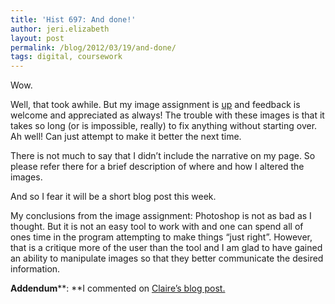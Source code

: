 ```yaml
---
title: 'Hist 697: And done!'
author: jeri.elizabeth
layout: post
permalink: /blog/2012/03/19/and-done/
tags: digital, coursework
---
```

Wow.

Well, that took awhile. But my image assignment is <a href="http://www.jeriwieringa.com/portfolio/image.html" target="_blank">up</a> and feedback is welcome and appreciated as always! The trouble with these images is that it takes so long (or is impossible, really) to fix anything without starting over. Ah well! Can just attempt to make it better the next time.

There is not much to say that I didn&#8217;t include the narrative on my page. So please refer there for a brief description of where and how I altered the images.

And so I fear it will be a short blog post this week.

My conclusions from the image assignment: Photoshop is not as bad as I thought. But it is not an easy tool to work with and one can spend all of ones time in the program attempting to make things &#8220;just right&#8221;. However, that is a critique more of the user than the tool and I am glad to have gained an ability to manipulate images so that they better communicate the desired information.

**Addendum****: **I commented on [Claire&#8217;s blog post.][1]

 [1]: http://www.historiclove.com/wordpress/2012/03/18/hist-697-on-restoring-images/#comment-131